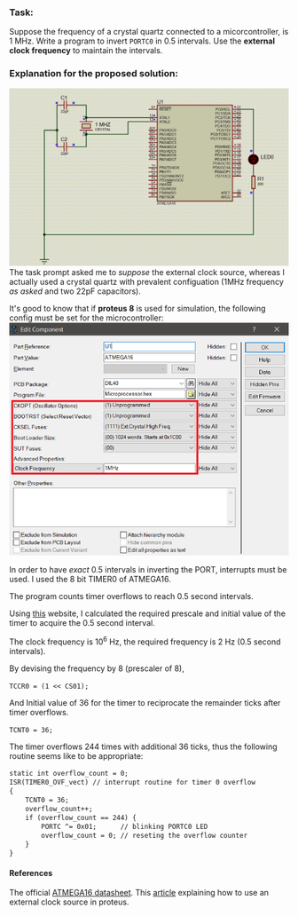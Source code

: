 ### Task:
Suppose the frequency of a crystal quartz connected to a micorcontroller, is 1 MHz. Write a program to invert `PORTC0` in 0.5 intervals. Use the **external clock frequency** to maintain the intervals.

### Explanation for the proposed solution:
![circuit](https://github.com/rezmansouri/microlab/blob/main/Exercise%202/Part2/circuit.gif)
The task prompt asked me to *suppose* the external clock source, whereas I actually used a crystal quartz with prevalent configuation (1MHz frequency *as asked* and two 22pF capacitors). 

It's good to know that if **proteus 8** is used for simulation, the following config must be set for the microcontroller:
![circuit](https://github.com/rezmansouri/microlab/blob/main/Exercise%202/Part2/microconfig.png)

In order to have *exact* 0.5 intervals in inverting the PORT, interrupts must be used. I used the 8 bit TIMER0 of ATMEGA16. 

The program counts timer overflows to reach 0.5 second intervals.

Using [this](https://www.easycalculation.com/engineering/electrical/avr-timer-calculator.php) website, I calculated the required prescale and initial value of the timer to acquire the 0.5 second interval.

The clock frequency is $10^6$ Hz, the required frequency is 2 Hz (0.5 second intervals). 

By devising the frequency by 8 (prescaler of 8),

`TCCR0 = (1 << CS01);`

And Initial value of 36 for the timer to reciprocate the remainder ticks after timer overflows.

`TCNT0 = 36;`

The timer overflows 244 times with additional 36 ticks, thus the following routine seems like to be appropriate:
```
static int overflow_count = 0;
ISR(TIMER0_OVF_vect) // interrupt routine for timer 0 overflow
{
    TCNT0 = 36;
    overflow_count++;
    if (overflow_count == 244) {
        PORTC ^= 0x01;      // blinking PORTC0 LED
        overflow_count = 0; // reseting the overflow counter
    }
}
```

#### References
The official [ATMEGA16 datasheet](http://ww1.microchip.com/downloads/en/devicedoc/doc2466.pdf).
This [article](http://mcuhq.com/21/how-to-create-a-blinking-led-project-using-atmega16-microcontroller-in-proteus-step-by-step-with-pictures) explaining how to use an external clock source in proteus.